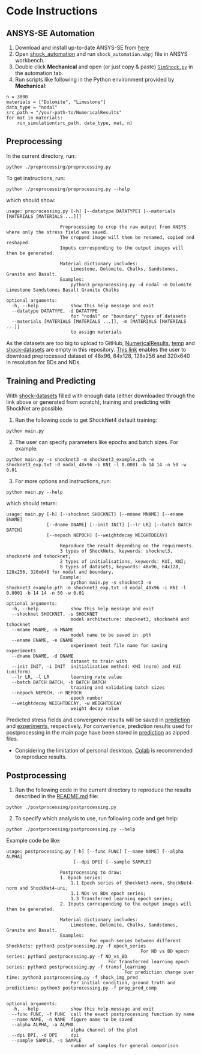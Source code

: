 # Code Instructions

## ANSYS-SE Automation
1. Download and install up-to-date ANSYS-SE from [here](https://www.ansys.com/en-gb/academic/free-student-products)
2. Open [shock_automation](../shock_automation) and run ```shock_automation.wbpj``` file in ANSYS workbench.
3. Double click **Mechanical** and open (or just copy & paste) [```SimShock.py```](./automation/SimShock.py) in the automation tab.
4. Run scripts like following in the Python environment provided by **Mechanical**:
```
n = 3000
materials = ["Dolomite", "Limestone"]
data_type = "nodal"
src_path = "/your-path-to/NumericalResults"
for mat in materials:
    run_simulation(src_path, data_type, mat, n)
```

## Preprocessing
In the current directory, run:
```
python ./preprocessing/preprocessing.py
```
To get instructions, run:
```
python ./preprocessing/preprocessing.py --help
```
which should show:
```
usage: preprocessing.py [-h] [--datatype DATATYPE] [--materials [MATERIALS [MATERIALS ...]]]

                    Preprocessing to crop the raw output from ANSYS where only the stress field was saved.
                    The cropped image will then be renamed, copied and reshaped.
                    Inputs corresponding to the output images will then be generated.

                    Material dictionary includes:
                        Limestone, Dolomite, Chalks, Sandstones, Granite and Basalt.
                    Examples:
                        python3 preprocessing.py -d nodal -m Dolomite Limestone Sandstones Basalt Granite Chalks

optional arguments:
  -h, --help            show this help message and exit
  --datatype DATATYPE, -d DATATYPE
                        for "nodal" or "boundary" types of datasets
  --materials [MATERIALS [MATERIALS ...]], -m [MATERIALS [MATERIALS ...]]
                        to assign materials
```
As the datasets are too big to upload to GitHub, [NumericalResults](../data/NumericalResults/), [temp](../data/temp/) and [shock-datasets](../data/shock-datasets/) are empty in this repository. 
[This link](https://drive.google.com/drive/folders/1K7V2jEa3il9fAyiAqmeu8gjdomgjBf1_?usp=sharing) enables the user to download preprocessed dataset of 48x96, 64x128, 128x256 and 320x640 in resolution for BDs and NDs.

## Training and Predicting
With [shock-datasets](../data/shock-datasets/) filled with enough data (either downloaded through the link above or generated from scratch), training and predicting with ShockNet are possible.

1. Run the following code to get ShockNet4 default training:
```
python main.py
```
2. The user can specify parameters like epochs and batch sizes. For example:
```
python main.py -s shocknet3 -m shocknet3_example.pth -e shocknet3_exp.txt -d nodal_48x96 -i KNI -l 0.0001 -b 14 14 -n 50 -w 0.01
```
3. For more options and instructions, run:
```
python main.py --help
```
which should return:
```
usage: main.py [-h] [--shocknet SHOCKNET] [--mname MNAME] [--ename ENAME]
               [--dname DNAME] [--init INIT] [--lr LR] [--batch BATCH BATCH]
               [--nepoch NEPOCH] [--weightdecay WEIGHTDECAY]

                    Reproduce the result depending on the requirments.
                    3 types of ShockNets, keywords: shocknet3, shocknet4 and tshocknet; 
                    2 types of initialisations, keywords: KUI, KNI; 
                    8 types of datasets, keywords: 48x96, 64x128, 128x256, 320x640 for nodal and boundary. 
                    Example: 
                        python main.py -s shocknet3 -m shocknet3_example.pth -e shocknet3_exp.txt -d nodal_48x96 -i KNI -l 0.0001 -b 14 14 -n 50 -w 0.01
                    
optional arguments:
  -h, --help            show this help message and exit
  --shocknet SHOCKNET, -s SHOCKNET
                        model architecture: shocknet3, shocknet4 and tshocknet
  --mname MNAME, -m MNAME
                        model name to be saved in .pth
  --ename ENAME, -e ENAME
                        experiment text file name for saving experiments
  --dname DNAME, -d DNAME
                        dataset to train with
  --init INIT, -i INIT  initialisation method: KNI (norm) and KUI (uniform)
  --lr LR, -l LR        learning rate value
  --batch BATCH BATCH, -b BATCH BATCH
                        training and validating batch sizes
  --nepoch NEPOCH, -n NEPOCH
                        epoch number
  --weightdecay WEIGHTDECAY, -w WEIGHTDECAY
                        weight decay value
```
Predicted stress fields and convergence results will be saved in [prediction](./prediction/) and [experiments](./experiments/), respectively. For convenience, prediction results used for postprocessing in the main page have been stored in [prediction](./prediction/) as zipped files. 

* Considering the limitation of personal desktops, [Colab](colab.research.google.com) is recommended to reproduce results.

## Postprocessing
1. Run the following code in the current directory to reproduce the results described in the [README.md](../README.md) file:
```
python ./postprocessing/postprocessing.py
```
2. To specify which analysis to use, run following code and get help:
```
python ./postprocessing/postprocessing.py --help
```
Example code be like:
```
usage: postprocessing.py [-h] [--func FUNC] [--name NAME] [--alpha ALPHA]
                         [--dpi DPI] [--sample SAMPLE]

                    Postprocessing to draw:
                    1. Epoch series: 
                        1.1 Epoch series of ShockNet3-norm, ShockNet4-norm and ShockNet4-uni; 
                        1.1 NDs vs BDs epoch series; 
                        1.3 Transferred learning epoch series; 
                    2. Inputs corresponding to the output images will then be generated.      

                    Material dictionary includes:
                        Limestone, Dolomite, Chalks, Sandstones, Granite and Basalt.
                    Examples:
                               For epoch series between different ShockNets: python3 postprocessing.py -f epoch_series
                                                  For ND vs BD epoch series: python3 postprocessing.py -f ND_vs_BD
                                      For transferred learning epoch series: python3 postprocessing.py -f transf_learning
                                            For prediction change over time: python3 postprocessing.py -f shock_img_pred
                        For initial condition, ground truth and predictions: python3 postprocessing.py -f prog_pred_comp


optional arguments:
  -h, --help            show this help message and exit
  --func FUNC, -f FUNC  call the exact postprocessing function by name
  --name NAME, -n NAME  figure name to be saved
  --alpha ALPHA, -a ALPHA
                        alpha channel of the plot
  --dpi DPI, -d DPI     dpi
  --sample SAMPLE, -s SAMPLE
                        number of samples for general comparison
```